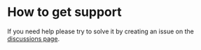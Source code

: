 # How to get support

If you need help please try to solve it by creating an issue on the [discussions page](https://github.com/D3strukt0r/server-config/discussions).
